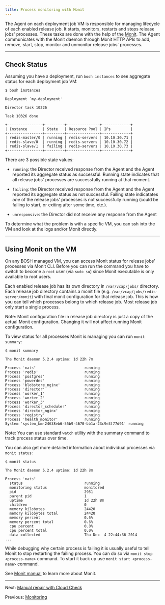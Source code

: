 ```yaml
---
title: Process monitoring with Monit
---
```


The Agent on each deployment job VM is responsible for managing lifecycle of each enabled release job. It starts, monitors, restarts and stops release jobs' processes. These tasks are done with the help of the  [Monit](http://mmonit.com/monit/). The Agent communicates with the Monit daemon through Monit HTTP APIs to add, remove, start, stop, monitor and unmonitor release jobs' processes.

---
## <a id="check-status"></a> Check Status

Assuming you have a deployment, run `bosh instances` to see aggregate status for each deployment job VM:

```shell
$ bosh instances

Deployment `my-deployment'

Director task 10326

Task 10326 done

+----------------+---------+---------------+-------------+
| Instance       | State   | Resource Pool | IPs         |
+----------------+---------+---------------+-------------+
| redis-master/0 | running | redis-servers | 10.10.30.71 |
| redis-slave/0  | running | redis-servers | 10.10.30.72 |
| redis-slave/1  | failing | redis-servers | 10.10.30.73 |
+----------------+---------+---------------+-------------+
```

There are 3 possible state values:

- `running`: the Director received response from the Agent and the Agent reported its aggregate status as successful. Running state indicates that all release jobs' processes are successfully running at that moment.

- `failing`: the Director received response from the Agent and the Agent reported its aggregate status as not successful. Failing state indicatates _one_ of the release jobs' processes is not successfully running (could be failing to start, or exiting after some time, etc.).

- `unresponsive`: the Director did not receive any response from the Agent

To determine what the problem is with a specific VM, you can ssh into the VM and look at the logs and/or Monit directly.

---
## <a id="using-monit"></a> Using Monit on the VM

On any BOSH managed VM, you can access Monit status for release jobs' processes via Monit CLI. Before you can run the command you have to switch to become a `root` user (via `sudo su`) since Monit executable is only available to root users.

Each enabled release job has its own directory in `/var/vcap/jobs/` directory. Each release job directory contains a monit file (e.g. `/var/vcap/jobs/redis-server/monit`) with final monit configuration for that release job. This is how you can tell which processes belong to which release job. Most release job only start a single process.

<p class="note">Note: Monit configuration file in release job directory is just a copy of the actual Monit configuration. Changing it will not affect running Monit configuration.</p>

To view status for all processes Monit is managing you can run `monit summary`:

```shell
$ monit summary

The Monit daemon 5.2.4 uptime: 1d 22h 7m

Process 'nats'                      running
Process 'redis'                     running
Process 'postgres'                  running
Process 'powerdns'                  running
Process 'blobstore_nginx'           running
Process 'director'                  running
Process 'worker_1'                  running
Process 'worker_2'                  running
Process 'worker_3'                  running
Process 'director_scheduler'        running
Process 'director_nginx'            running
Process 'registry'                  running
Process 'health_monitor'            running
System 'system_bm-24638eb6-55b9-4670-bb1a-23c9e3f77d91' running
```

<p class="note">Note: You can use standard <code>watch</code> utility with the summary command to track process status over time.</p>

You can also get more detailed information about individual processes via `monit status`:

```shell
$ monit status

The Monit daemon 5.2.4 uptime: 1d 22h 8m

Process 'nats'
  status                            running
  monitoring status                 monitored
  pid                               2951
  parent pid                        1
  uptime                            1d 22h 8m
  children                          0
  memory kilobytes                  24420
  memory kilobytes total            24420
  memory percent                    0.6%
  memory percent total              0.6%
  cpu percent                       0.0%
  cpu percent total                 0.0%
  data collected                    Thu Dec  4 22:44:36 2014
...
```

While debugging why certain process is failing it is usually useful to tell Monit to stop restarting the failing process. You can do so via `monit stop <process-name>` command. To start it back up use `monit start <process-name>` command.

See [Monit manual](http://mmonit.com/monit/documentation/monit.html) to learn more about Monit.

---
Next: [Manual repair with Cloud Check](cck.md)

Previous: [Monitoring](monitoring.md)

